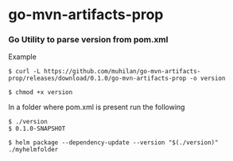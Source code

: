 # go-mvn-artifacts-prop

### Go Utility to parse version from pom.xml

Example

````
$ curl -L https://github.com/muhilan/go-mvn-artifacts-prop/releases/download/0.1.0/go-mvn-artifacts-prop -o version

$ chmod +x version

````

In a folder where pom.xml is present run the following

````
$ ./version
$ 0.1.0-SNAPSHOT
````

````
$ helm package --dependency-update --version "$(./version)" ./myhelmfolder
````
